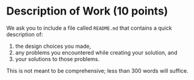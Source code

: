 # Description of Work (10 points)

We ask you to include a file called `README.md` that contains a quick description of:

1. the design choices you made,
2. any problems you encountered while creating your solution, and
3. your solutions to those problems.

This is not meant to be comprehensive; less than 300 words will suffice.
